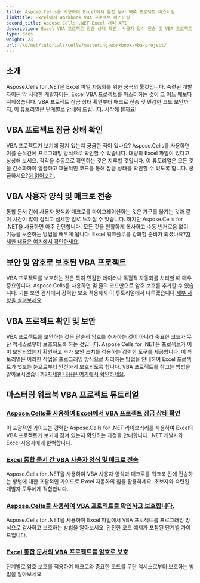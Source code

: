 ```yaml
---
title: Aspose.Cells를 사용하여 Excel에서 통합 문서 VBA 프로젝트 마스터링
linktitle: Excel에서 Workbook VBA 프로젝트 마스터링
second_title: Aspose.Cells .NET Excel 처리 API
description: Excel VBA 프로젝트 잠금 상태 확인, 사용자 양식 전송 및 VBA 프로젝트 보호를 마스터하기 위한 포괄적인 Aspose.Cells for .NET 튜토리얼을 살펴보세요.
type: docs
weight: 23
url: /ko/net/tutorials/cells/mastering-workbook-vba-project/
---
```

## 소개

Aspose.Cells for .NET은 Excel 파일 자동화를 위한 궁극의 툴킷입니다. 숙련된 개발자이든 막 시작한 개발자이든, Excel VBA 프로젝트를 마스터하는 것이 그 어느 때보다 쉬워졌습니다. VBA 프로젝트 잠금 상태 확인부터 매크로 전송 및 민감한 코드 보안까지, 이 튜토리얼은 단계별로 안내해 드립니다. 시작해 볼까요!

## VBA 프로젝트 잠금 상태 확인

VBA 프로젝트가 보기에 잠겨 있는지 궁금한 적이 있나요? Aspose.Cells를 사용하면 이를 순식간에 프로그래밍 방식으로 확인할 수 있습니다. 대량의 Excel 파일이 있다고 상상해 보세요. 각각을 수동으로 확인하는 것은 지루할 것입니다. 이 튜토리얼은 모든 것을 간소화하여 깔끔하고 효율적인 코드를 통해 잠금 상태를 확인할 수 있도록 합니다. 궁금하세요?[더 읽어보기](./check-vba-project-lock-status/).

## VBA 사용자 양식 및 매크로 전송

 통합 문서 간에 사용자 양식과 매크로를 마이그레이션하는 것은 가구를 옮기는 것과 같이 시간이 많이 걸리고 섬세한 일로 느껴질 수 있습니다. 하지만 Aspose.Cells for .NET을 사용하면 아주 간단합니다. 모든 것을 원활하게 복사하고 수동 번거로움 없이 기능을 보존하는 방법을 배우게 됩니다. Excel 워크플로를 강화할 준비가 되셨나요?[자세한 내용은 여기에서 확인하세요](./transfer-vba-user-form-and-macro/).

## 보안 및 암호로 보호된 VBA 프로젝트

 VBA 프로젝트를 보호하는 것은 특히 민감한 데이터나 독점적 자동화를 처리할 때 매우 중요합니다. Aspose.Cells를 사용하면 몇 줄의 코드만으로 암호 보호를 추가할 수 있습니다. 기본 보안 검사에서 강력한 보호 적용까지 이 튜토리얼에서 다루겠습니다.[세부 사항을 살펴보세요](./password-protect-vba-projects/).

## VBA 프로젝트 확인 및 보안

 VBA 프로젝트를 보안하는 것은 단순히 암호를 추가하는 것이 아니라 중요한 코드가 무단 액세스로부터 보호되도록 하는 것입니다. Aspose.Cells for .NET은 프로젝트가 이미 보안되었는지 확인하고 추가 보안 조치를 적용하는 강력한 도구를 제공합니다. 이 튜토리얼은 이러한 작업을 프로그래밍 방식으로 처리하는 방법을 안내하여 Excel 프로젝트가 엿보는 눈으로부터 안전하게 보호되도록 합니다. VBA 프로젝트를 잠그는 방법을 알아보시겠습니까?[자세한 내용은 여기에서 확인하세요](./check-and-secure-vba-projects-is-protected/).

## 마스터링 워크북 VBA 프로젝트 튜토리얼
### [Aspose.Cells를 사용하여 Excel에서 VBA 프로젝트 잠금 상태 확인](./check-vba-project-lock-status/)
이 포괄적인 가이드는 강력한 Aspose.Cells for .NET 라이브러리를 사용하여 Excel의 VBA 프로젝트가 보기에 잠겨 있는지 확인하는 과정을 안내합니다. .NET 개발자와 Excel 사용자에게 완벽합니다.
### [Excel 통합 문서 간 VBA 사용자 양식 및 매크로 전송](./transfer-vba-user-form-and-macro/)
Aspose.Cells for .NET을 사용하여 VBA 사용자 양식과 매크로를 워크북 간에 전송하는 방법에 대한 포괄적인 가이드로 Excel 자동화의 힘을 활용하세요. 초보자와 숙련된 개발자 모두에게 적합합니다.
### [Aspose.Cells를 사용하여 VBA 프로젝트를 확인하고 보호합니다.](./check-and-secure-vba-projects-is-protected/)
Aspose.Cells for .NET을 사용하여 Excel 파일에서 VBA 프로젝트를 프로그래밍 방식으로 검사하고 보호하는 방법을 알아보세요. 완전한 코드 예제가 포함된 단계별 가이드입니다.
### [Excel 통합 문서의 VBA 프로젝트를 암호로 보호](./password-protect-vba-projects/)
단계별로 암호 보호를 적용하여 매크로와 중요한 코드를 무단 액세스로부터 보호하는 방법을 알아보세요.